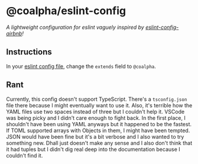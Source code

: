 # @coalpha/eslint-config

*A lightweight configuration for eslint vaguely inspired by*
*[eslint-config-airbnb](https://www.npmjs.com/eslint-config-airbnb)!*

## Instructions

In your [eslint config file](https://eslint.org/docs/user-guide/configuring#configuration-file-formats),
change the `extends` field to `@coalpha`.

## Rant

Currently, this config doesn't support TypeScript.
There's a `tsconfig.json` file there because I might eventually want to use it.
Also, it's terrible how the YAML files use two spaces instead of three but I
couldn't help it. VSCode was being picky and I didn't care enough to fight back.
In the first place, I shouldn't have been using YAML anyways but it happened to
be the fastest. If TOML supported arrays with Objects in them, I might have been
tempted. JSON would have been fine but it's a bit verbose and I also wanted to
try something new. Dhall just doesn't make any sense and I also don't think that
it had tuples but I didn't dig real deep into the documentation because I
couldn't find it.
